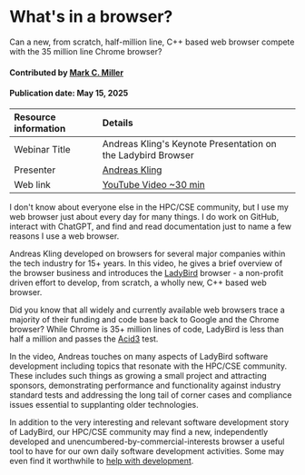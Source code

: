 # What's in a browser?
<!--deck text start-->
Can a new, from scratch, half-million line, C++ based web browser compete with the 35 million line Chrome browser?
<!--deck text end-->

#### Contributed by [Mark C. Miller](https://github.com/markcmiller86 "Mark C. Miller GitHub Profile")
#### Publication date: May 15, 2025

Resource information | Details
:--- | :--- 
Webinar Title | Andreas Kling's Keynote Presentation on the Ladybird Browser
Presenter | [Andreas Kling](https://www.youtube.com/@awesomekling)
Web link | [YouTube Video ~30 min](https://youtu.be/9YM7pDMLvr4?si=snHsYVzCLssfgyns)

I don't know about everyone else in the HPC/CSE community, but I use my web browser just about every day for many things.
I do work on GitHub, interact with ChatGPT, and find and read documentation just to name a few reasons I use a web browser.

Andreas Kling developed on browsers for several major companies within the tech industry for 15+ years.
In this video, he gives a brief overview of the browser business and introduces the [LadyBird](https://ladybird.org) browser - a non-profit driven effort to develop, from scratch, a wholly new, C++ based web browser.

Did you know that all widely and currently available web browsers trace a majority of their funding and code base back to Google and the Chrome browser?
While Chrome is 35+ million lines of code, LadyBird is less than half a million and passes the [Acid3](https://en.wikipedia.org/wiki/Acid3) test.

In the video, Andreas touches on many aspects of LadyBird software development including topics that resonate with the HPC/CSE community.
These includes such things as growing a small project and attracting sponsors, demonstrating performance and functionality against industry standard tests and addressing the long tail of corner cases and compliance issues essential to supplanting older technologies.

In addition to the very interesting and relevant software development story of LadyBird, our HPC/CSE community may find a new, independently developed and unencumbered-by-commercial-interests browser a useful tool to have for our own daily software development activities.
Some may even find it worthwhile to [help with development](https://github.com/LadybirdBrowser/ladybird).

<!---
Publish: yes
Pinned: no
Topics: Software engineering, Projects and organizations
RSS update: 2025-05-15
--->
